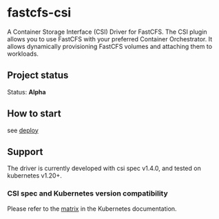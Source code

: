 # fastcfs-csi

A Container Storage Interface (CSI) Driver for FastCFS.
The CSI plugin allows you to use FastCFS with your preferred Container Orchestrator.
It allows dynamically provisioning FastCFS volumes and attaching them to workloads.

## Project status

Status: **Alpha**

## How to start

see [deploy](./docs/deploy.md)

## Support

The driver is currently developed with csi spec v1.4.0, and tested on kubernetes v1.20+.

### CSI spec and Kubernetes version compatibility

Please refer to the [matrix](https://kubernetes-csi.github.io/docs/#kubernetes-releases)
in the Kubernetes documentation.
